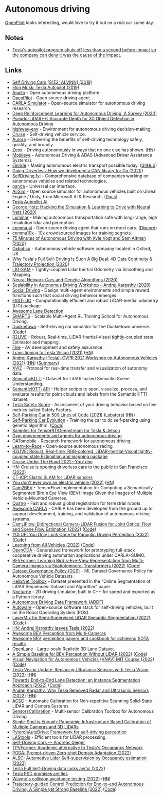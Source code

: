# Autonomous driving

[OpenPilot](https://github.com/commaai/openpilot) looks interesting, would love to try it out on a real car some day.

## Notes

- [Tesla's autopilot program shuts off less than a second before impact so the company can deny it was the cause of the impact.](https://twitter.com/muttgomery/status/1535353454905917446)

## Links

- [Self Driving Cars [S1E2: ALVINN] (2019)](https://www.youtube.com/watch?v=H0igiP6Hg1k)
- [Elon Musk: Tesla Autopilot (2019)](https://overcast.fm/+OcVc-RrM8)
- [Apollo](https://github.com/ApolloAuto/apollo) - Open autonomous driving platform.
- [OpenPilot](https://github.com/commaai/openpilot) - Open source driving agent.
- [CARLA Simulator](https://github.com/carla-simulator/carla) - Open-source simulator for autonomous driving research.
- [Deep Reinforcement Learning for Autonomous Driving: A Survey (2020)](https://arxiv.org/abs/2002.00444)
- [Pseudo-LiDAR++: Accurate Depth for 3D Object Detection in Autonomous Driving](https://github.com/mileyan/Pseudo_Lidar_V2)
- [highway-env](https://github.com/eleurent/highway-env) - Environment for autonomous driving decision-making.
- [Cruise](https://www.getcruise.com/) - Self-driving vehicle service.
- [Aurora](https://aurora.tech/) - Delivering the benefits of self-driving technology safely, quickly, and broadly.
- [Zoox](https://zoox.com/) - Driving autonomously in ways that no one else has shown. ([HN](https://news.ycombinator.com/item?id=23648942))
- [Mobileye](https://www.mobileye.com/) - Autonomous Driving & ADAS (Advanced Driver Assistance Systems).
- [Einride](https://www.einride.tech/) - Making autonomous electric transport possible today. ([GitHub](https://github.com/einride))
- [Going Driverless: How we developed a CAN library for Go (2020)](https://www.youtube.com/watch?v=IbggJHJUv0U)
- [SelfDriving.fyi](https://selfdriving.fyi/) - Comprehensive database of companies working on autonomous vehicles and related technologies.
- [panda](https://github.com/commaai/panda) - Universal car interface.
- [AirSim](https://github.com/Microsoft/AirSim) - Open source simulator for autonomous vehicles built on Unreal Engine / Unity, from Microsoft AI & Research. ([Docs](https://microsoft.github.io/AirSim/))
- [Tesla Autopilot AI](https://www.tesla.com/autopilotAI)
- [George Hotz: Hacking the Simulation & Learning to Drive with Neural Nets (2020)](https://www.youtube.com/watch?v=_L3gNaAVjQ4)
- [Luminar](https://www.luminartech.com/) - Making autonomous transportation safe with long-range, high resolution lidar and perception.
- [comma.ai](https://comma.ai/) - Open source driving agent that runs on most cars. ([Discord](https://discord.com/invite/avCJxEX))
- [comma10k](https://github.com/commaai/comma10k) - 10k crowdsourced images for training segnets.
- [75 Minutes of Autonomous Driving with Kyle Vogt and Sam Altman (2020)](https://www.youtube.com/watch?v=sliYTyRpRB8)
- [Oxbotica](https://www.oxbotica.com/) - Autonomous vehicle software company located in Oxford, UK.
- [Why Tesla's Full Self-Driving Is Such A Big Deal: 4D Data Continuity & Trajectory Projection (2020)](https://cleantechnica.com/2020/11/07/why-teslas-full-self-driving-is-such-a-big-deal-4d-data-continuity-trajectory-projection/)
- [LIO-SAM](https://github.com/TixiaoShan/LIO-SAM) - Tightly-coupled Lidar Inertial Odometry via Smoothing and Mapping.
- [Neural Network Cars and Genetic Algorithms (2020)](https://www.youtube.com/watch?v=-sg-GgoFCP0)
- [Scalability in Autonomus Driving Workshop - Andrej Karpathy (2020)](https://www.youtube.com/watch?v=X2CpuabzRaY)
- [Social Driving](https://github.com/fidler-lab/social-driving) - Design multi-agent environments and simple reward functions such that social driving behavior emerges.
- [FAST-LIO](https://github.com/hku-mars/FAST_LIO) - Computationally efficient and robust LiDAR-inertial odometry (LIO) package.
- [Awesome Lane Detection](https://github.com/amusi/awesome-lane-detection)
- [SMARTS](https://github.com/huawei-noah/SMARTS) - Scalable Multi-Agent RL Training School for Autonomous Driving.
- [Duckietown](https://www.duckietown.org/) - Self-driving car simulator for the Duckietown universe. ([Code](https://github.com/duckietown/gym-duckietown))
- [R2LIVE](https://github.com/hku-mars/r2live) - Robust, Real-time, LiDAR-Inertial-Visual tightly-coupled state Estimator and mapping.
- [Five](https://www.five.ai/) - AV development and safety assurance.
- [Transitioning to Tesla Vision (2021)](https://www.tesla.com/support/transitioning-tesla-vision) ([HN](https://news.ycombinator.com/item?id=27281043))
- [Andrej Karpathy (Tesla): CVPR 2021 Workshop on Autonomous Vehicles (2021)](https://www.youtube.com/watch?v=NSDTZQdo6H8) ([HN](https://news.ycombinator.com/item?id=27580744)) ([Summary](https://twitter.com/chipro/status/1407890489697652741))
- [XVIZ](https://github.com/uber/xviz) - Protocol for real-time transfer and visualization of autonomy data.
- [SemanticKITTI](http://semantic-kitti.org/) - Dataset for LiDAR-based Semantic Scene Understanding.
- [SemanticKITTI API](https://github.com/PRBonn/semantic-kitti-api) - Helper scripts to open, visualize, process, and evaluate results for point clouds and labels from the SemanticKITTI dataset.
- [Tesla Safety Score](https://www.tesla.com/support/safety-score) - Assessment of your driving behavior based on five metrics called Safety Factors.
- [Self-Parking Car in 500 Lines of Code (2021)](https://trekhleb.dev/blog/2021/self-parking-car-evolution/) ([Lobsters](https://lobste.rs/s/sfzmwa/self_parking_car_500_lines_code)) ([HN](https://news.ycombinator.com/item?id=28811477))
- [Self-Parking Car Evolution](https://trekhleb.dev/self-parking-car-evolution/#/) - Training the car to do self-parking using genetic algorithm. ([Code](https://github.com/trekhleb/self-parking-car-evolution))
- [Samples for TensorRT/Deepstream for Tesla & Jetson](https://github.com/NVIDIA-AI-IOT/deepstream_reference_apps)
- [Gym environments and agents for autonomous driving](https://github.com/bark-simulator/bark-ml)
- [OATomobile](https://github.com/OATML/oatomobile) - Research framework for autonomous driving.
- [Learn-to-Race](https://learn-to-race.org/) - Open-source autonomous racing.
- [R3LIVE: Robust, Real-time, RGB-colored, LiDAR-Inertial-Visual tightly-coupled state Estimation and mapping package](https://github.com/hku-mars/r3live)
- [Cruise Under The Hood 2021 - YouTube](https://www.youtube.com/playlist?list=PLkK2JX1iHuzz7W8z3roCZEqML0G2R9jX8)
- [HN: Cruise is opening driverless cars to the public in San Francisco (2022)](https://news.ycombinator.com/item?id=30167037)
- [CT-ICP: Elastic SLAM for LiDAR sensors](https://github.com/jedeschaud/ct_icp)
- [You don't ever own an electric vehicle (2022)](https://www.reviewgeek.com/111381/you-dont-really-ever-own-an-ev/) ([HN](https://news.ycombinator.com/item?id=30637725))
- [Cam2BEV](https://github.com/ika-rwth-aachen/Cam2BEV) - TensorFlow Implementation for Computing a Semantically Segmented Bird's Eye View (BEV) Image Given the Images of Multiple Vehicle-Mounted Cameras.
- [Quatro](https://github.com/url-kaist/quatro) - Fast and robust global registration for terrestrial robots.
- [Awesome CARLA](https://github.com/Amin-Tgz/awesome-CARLA) - CARLA has been developed from the ground up to support development, training, and validation of autonomous driving systems.
- [CamLiFlow: Bidirectional Camera-LiDAR Fusion for Joint Optical Flow and Scene Flow Estimation (2022)](https://arxiv.org/abs/2111.10502) ([Code](https://github.com/MCG-NJU/CamLiFlow))
- [YOLOP: You Only Look Once for Panoptic Driving Perception (2022)](https://arxiv.org/abs/2108.11250) ([Code](https://github.com/hustvl/YOLOP))
- [Learning from All Vehicles (2022)](https://arxiv.org/abs/2203.11934) ([Code](https://github.com/dotchen/LAV))
- [OpenCDA](https://github.com/ucla-mobility/OpenCDA) - Generalized framework for prototyping full-stack cooperative driving automation applications under CARLA+SUMO.
- [BEVFormer: Learning Bird's-Eye-View Representation from Multi-Camera Images via Spatiotemporal Transformers (2022)](https://arxiv.org/abs/2203.17270) ([Code](https://github.com/zhiqi-li/BEVFormer))
- [Dataset Governance Policy (DGP)](https://github.com/TRI-ML/dgp) - ML Dataset Governance Policy for Autonomous Vehicle Datasets.
- [HelixNet Toolbox](https://github.com/romainloiseau/HelixNet) - Dataset presented in the "Online Segmentation of LiDAR Sequences: Dataset and Algorithm" paper.
- [Nocturne](https://github.com/facebookresearch/nocturne) - 2D driving simulator, built in C++ for speed and exported as a Python library.
- [Autonomous Driving Data Framework (ADDF)](https://github.com/awslabs/autonomous-driving-data-framework)
- [Autoware](https://github.com/autowarefoundation/autoware) - Open-source software stack for self-driving vehicles, built on the Robot Operating System (ROS).
- [LaserMix for Semi-Supervised LiDAR Semantic Segmentation (2022)](https://ldkong.com/LaserMix) ([Code](https://github.com/ldkong1205/LaserMix))
- [HN: Andrej Karpathy leaves Tesla (2022)](https://news.ycombinator.com/item?id=32089013)
- [Awesome BEV Perception from Multi-Cameras](https://github.com/chaytonmin/Awesome-BEV-Perception-Multi-Cameras)
- [Awesome BEV perception papers and cookbook for achieving SOTA results](https://github.com/OpenPerceptionX/BEVPerception-Survey-Recipe)
- [OpenLane](https://github.com/OpenPerceptionX/OpenLane) - Large-scale Realistic 3D Lane Dataset.
- [A Simple Baseline for BEV Perception Without LiDAR (2022)](https://arxiv.org/abs/2206.07959) ([Code](https://github.com/aharley/simple_bev))
- [Visual Navigation for Autonomous Vehicles (VNAV) MIT Course (2022)](https://ocw.mit.edu/courses/16-485-visual-navigation-for-autonomous-vehicles-vnav-fall-2020/) ([Code](https://github.com/MIT-SPARK/VNAV-labs))
- [Tesla Vision Update: Replacing Ultrasonic Sensors with Tesla Vision (2022)](https://www.tesla.com/support/transitioning-tesla-vision) ([HN](https://news.ycombinator.com/item?id=33086768))
- [Towards End-to-End Lane Detection: an Instance Segmentation Approach (2022)](https://arxiv.org/abs/1802.05591) ([Code](https://github.com/MaybeShewill-CV/lanenet-lane-detection))
- [Andrej Karpathy: Why Tesla Removed Radar and Ultrasonic Sensors (2022)](https://www.youtube.com/watch?v=_W1JBAfV4Io) ([HN](https://news.ycombinator.com/item?id=33397093))
- [ACSC](https://github.com/HViktorTsoi/ACSC) - Automatic Calibration for Non-repetitive Scanning Solid-State LiDAR and Camera Systems.
- [SensorsCalibration](https://github.com/PJLab-ADG/SensorsCalibration) - Multi-sensor Calibration Toolbox for Autonomous Driving.
- [Single-Shot is Enough: Panoramic Infrastructure Based Calibration of Multiple Cameras and 3D LiDARs](https://github.com/alibaba/multiple-cameras-and-3D-LiDARs-extrinsic-calibration)
- [PytorchAutoDrive: Framework for self-driving perception](https://github.com/voldemortX/pytorch-auto-drive)
- [LAStools](https://github.com/LAStools/LAStools) - Efficient tools for LiDAR processing.
- [Self-Driving Cars — Andreas Geiger](https://www.youtube.com/playlist?list=PL05umP7R6ij321zzKXK6XCQXAaaYjQbzr)
- [TPVFormer: Academic alternative to Tesla's Occupancy Network](https://github.com/wzzheng/TPVFormer)
- [PODA: Prompt-driven Zero-shot Domain Adaptation (2022)](https://github.com/astra-vision/PODA)
- [ALSO: Automotive Lidar Self-supervision by Occupancy estimation (2022)](https://github.com/valeoai/ALSO)
- [Tesla Full Self-Driving data looks awful (2022)](https://news.ycombinator.com/item?id=33984922)
- [Tesla FSD promises are lies](https://twitter.com/danluu/status/1603133843170820097)
- [Waymo's collision avoidance testing (2022)](https://blog.waymo.com/2022/12/waymos-collision-avoidance-testing.html) ([HN](https://news.ycombinator.com/item?id=33987118))
- [Trajectory-guided Control Prediction for End-to-end Autonomous Driving: A Simple yet Strong Baseline (2022)](https://arxiv.org/abs/2206.08129) ([Code](https://github.com/OpenPerceptionX/TCP))
